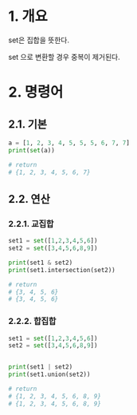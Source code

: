 # 1. 개요

set은 집합을 뜻한다.

set 으로 변환할 경우 중복이 제거된다.

# 2. 명령어

## 2.1. 기본 

```python
a = [1, 2, 3, 4, 5, 5, 5, 6, 7, 7]
print(set(a))

# return
# {1, 2, 3, 4, 5, 6, 7}
```

## 2.2. 연산

### 2.2.1. 교집합

```python
set1 = set([1,2,3,4,5,6])
set2 = set([3,4,5,6,8,9])

print(set1 & set2)
print(set1.intersection(set2))

# return
# {3, 4, 5, 6}
# {3, 4, 5, 6}
```

### 2.2.2. 합집합

``` python
set1 = set([1,2,3,4,5,6])
set2 = set([3,4,5,6,8,9])


print(set1 | set2)
print(set1.union(set2))

# return
# {1, 2, 3, 4, 5, 6, 8, 9}
# {1, 2, 3, 4, 5, 6, 8, 9}
```


